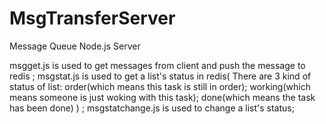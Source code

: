 # MsgTransferServer
Message Queue Node.js Server

msgget.js is used to get messages from client and push the message to redis ;
msgstat.js is used to get a list's status in redis(
  There are 3 kind of status of list:
    order(which means this task is still in order);
    working(which means someone is just woking with this task);
    done(which means the task has been done)
) ;
msgstatchange.js is used to change a list's status;

